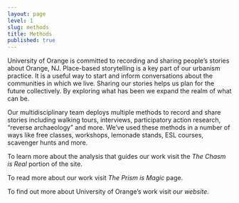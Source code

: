 ```yaml
---
layout: page
level: 1
slug: methods
title: Methods
published: true
---
```


University of Orange is committed to recording and sharing people’s stories about Orange, NJ.  Place-based storytelling is a key part of our urbanism practice. It is a useful way to start and inform conversations about the communities in which we live. Sharing our stories helps us plan for the future collectively.  By exploring what has been we expand the realm of what can be.


Our multidisciplinary team deploys multiple methods to record and share stories including walking tours, interviews, participatory action research, “reverse archaeology” and more. We’ve used these methods in a number of ways like free classes, workshops, lemonade stands, ESL courses, scavenger hunts and more.


To learn more about the analysis that guides our work visit the _The Chasm is Real_ portion of the site.


To read more about our work visit _The Prism is Magic_ page.


To find out more about University of Orange’s work visit _our website_.
